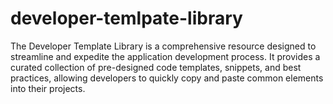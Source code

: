 # developer-temlpate-library
The Developer Template Library is a comprehensive resource designed to streamline and expedite the application development process. It provides a curated collection of pre-designed code templates, snippets, and best practices, allowing developers to quickly copy and paste common elements into their projects.
